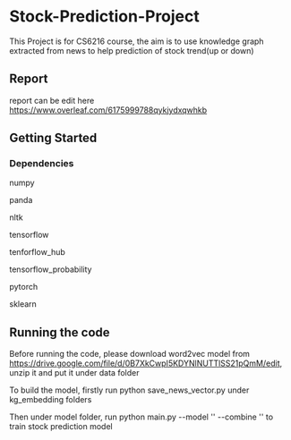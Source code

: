 # Stock-Prediction-Project

This Project is for CS6216 course, the aim is to use knowledge graph extracted from news to help prediction of stock trend(up or down)

## Report
report can be edit here https://www.overleaf.com/6175999788qykjydxqwhkb

## Getting Started

### Dependencies

numpy

panda

nltk

tensorflow

tenforflow_hub

tensorflow_probability 

pytorch

sklearn

## Running the code

Before running the code, please download word2vec model from https://drive.google.com/file/d/0B7XkCwpI5KDYNlNUTTlSS21pQmM/edit, unzip it and put it under data folder

To build the model, firstly run python save_news_vector.py under kg_embedding folders

Then under model folder, run python main.py --model '' --combine '' to train stock prediction model

